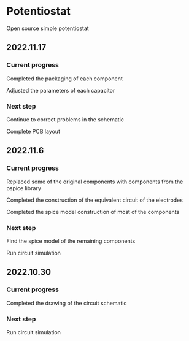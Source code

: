 # Potentiostat
Open source simple potentiostat

## 2022.11.17

### Current progress

Completed the packaging of each component

Adjusted the parameters of each capacitor

### Next step

Continue to correct problems in the schematic

Complete PCB layout

## 2022.11.6

### Current progress

Replaced some of the original components with components from the pspice library

Completed the construction of the equivalent circuit of the electrodes

Completed the spice model construction of most of the components

### Next step

Find the spice model of the remaining components

Run circuit simulation

## 2022.10.30

### Current progress

Completed the drawing of the circuit schematic

### Next step

Run circuit simulation
